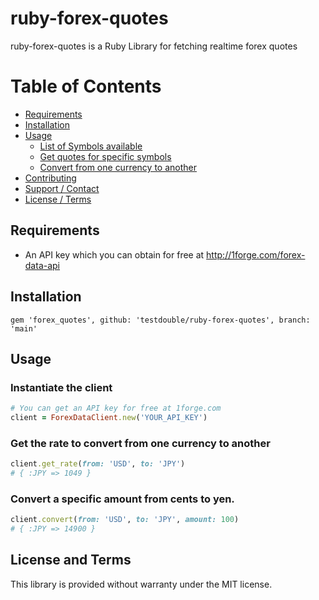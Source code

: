 # ruby-forex-quotes

ruby-forex-quotes is a Ruby Library for fetching realtime forex quotes

# Table of Contents

- [Requirements](#requirements)
- [Installation](#installation)
- [Usage](#usage)
    - [List of Symbols available](#get-the-list-of-available-symbols)
    - [Get quotes for specific symbols](#get-quotes-for-specified-symbols)
    - [Convert from one currency to another](#convert-from-one-currency-to-another)
- [Contributing](#contributing)
- [Support / Contact](#support-and-contact)
- [License / Terms](#license-and-terms)

## Requirements
* An API key which you can obtain for free at http://1forge.com/forex-data-api

## Installation
```
gem 'forex_quotes', github: 'testdouble/ruby-forex-quotes', branch: 'main'
```

## Usage

### Instantiate the client
```ruby
# You can get an API key for free at 1forge.com
client = ForexDataClient.new('YOUR_API_KEY')
```

### Get the rate to convert from one currency to another
```ruby
client.get_rate(from: 'USD', to: 'JPY')
# { :JPY => 1049 }
```

### Convert a specific amount from cents to yen.
```ruby
client.convert(from: 'USD', to: 'JPY', amount: 100)
# { :JPY => 14900 }
```

## License and Terms
This library is provided without warranty under the MIT license.
